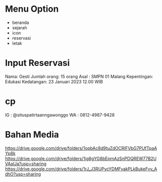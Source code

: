 # Menu Option
  - beranda
  - sejarah
  - icon
  - reservasi
  - letak

# Input Reservasi
Nama: Gesti
Jumlah orang: 15 orang
Asal : SMPN 01 Malang
Kepentingan: Edukasi
Kedatangan: 23 Januari 2023 12.00 WIB

# cp
IG : @situspatirtaanngawonggo
WA : 0812-4987-9428

# Bahan Media
https://drive.google.com/drive/folders/1opbAc8d9tuZdOCRIFVbG7PUfTpaAYp8k
https://drive.google.com/drive/folders/1ig8gYG8bEpmAzSnPDQREW77B2UVAaIJa?usp=sharing
https://drive.google.com/drive/folders/1rJ_J3RUPycYDMFyakPLkBukeFvv_AdhO?usp=sharing
